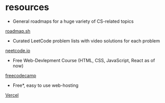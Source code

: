 # resources

- General roadmaps for a huge variety of CS-related topics

[roadmap.sh](https://roadmap.sh/)

- Curated LeetCode problem lists with video solutions for each problem

[neetcode.io](https://neetcode.io/practice)

- Free Web-Devlepment Course (HTML, CSS, JavaScript, React as of now)

[freecodecamp](https://www.freecodecamp.org/learn/full-stack-developer/)

- Free*, easy to use web-hosting

[Vercel](https://vercel.com)
